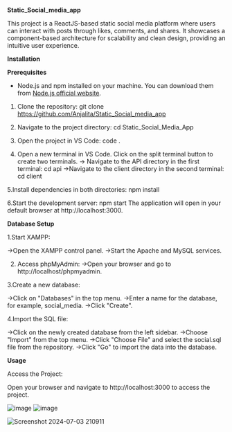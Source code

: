 **Static_Social_media_app**

 This project is a ReactJS-based static social media platform where users can interact with posts through likes, comments, and shares. It showcases a component-based architecture for scalability and clean design, providing an intuitive user experience.

**Installation**

**Prerequisites**

- Node.js and npm installed on your machine. You can download them from [Node.js official website](https://nodejs.org/).

1. Clone the repository:
   git clone https://github.com/Anjalita/Static_Social_media_app

2. Navigate to the project directory:
   cd Static_Social_Media_App

3. Open the project in VS Code:
   code .

4. Open a new terminal in VS Code.
   Click on the split terminal button to create two terminals.
    -> Navigate to the API directory in the first terminal:
       cd api
   ->Navigate to the client directory in the second terminal:
       cd client

5.Install dependencies in both directories:
   npm install

6.Start the development server:
  npm start
  The application will open in your default browser at http://localhost:3000.


**Database Setup**

 1.Start XAMPP:

  ->Open the XAMPP control panel.
  ->Start the Apache and MySQL services.

 2. Access phpMyAdmin:
   ->Open your browser and go to http://localhost/phpmyadmin.

 3.Create a new database:

   ->Click on "Databases" in the top menu.
   ->Enter a name for the database, for example, social_media.
   ->Click "Create".

 4.Import the SQL file:

  ->Click on the newly created database from the left sidebar.
  ->Choose "Import" from the top menu.
  ->Click "Choose File" and select the social.sql file from the repository.
  ->Click "Go" to import the data into the database.

**Usage**

Access the Project:

Open your browser and navigate to http://localhost:3000 to access the project.



![image](https://github.com/Anjalita/Static_Social_media_app/assets/96990535/a906cff3-ab1c-4d6b-a001-2e0a0fc4563b)           	   ![image](https://github.com/Anjalita/Static_Social_media_app/assets/96990535/6e20e2bf-f5d1-4053-a33c-dfe3c1c08fdb)


![Screenshot 2024-07-03 210911](https://github.com/Anjalita/Static_Social_media_app/assets/96990535/fa1303f1-007f-41ff-90b7-e8d9e9b72f58)

